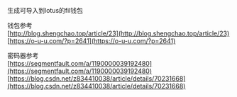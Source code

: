生成可导入到lotus的fil钱包

钱包参考  
[http://blog.shengchao.top/article/23](http://blog.shengchao.top/article/23)  
[https://o-u-u.com/?p=2641](https://o-u-u.com/?p=2641)

密码器参考  
[https://segmentfault.com/a/1190000039192480](https://segmentfault.com/a/1190000039192480)  
[https://blog.csdn.net/z834410038/article/details/70231668](https://blog.csdn.net/z834410038/article/details/70231668)